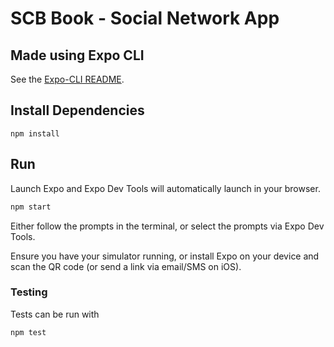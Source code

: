# SCB Book - Social Network App

## Made using Expo CLI

See the [Expo-CLI README](https://github.com/expo/expo-cli/blob/master/README.md).

## Install Dependencies

```shell
npm install
```

## Run

Launch Expo and Expo Dev Tools will automatically launch in your browser.

```bash
npm start
```

Either follow the prompts in the terminal, or select the prompts via Expo Dev Tools.

Ensure you have your simulator running, or install Expo on your device and scan the QR code (or send a link via email/SMS on iOS).

### Testing

Tests can be run with

```bash
npm test
```
